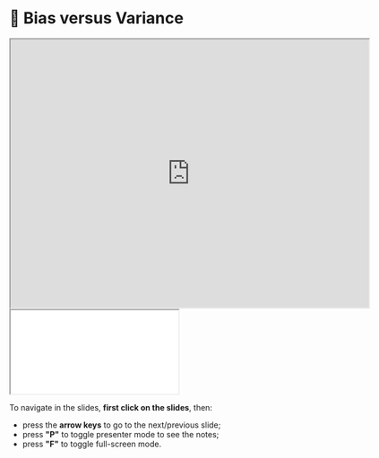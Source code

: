 # 🎥 Bias versus Variance

<iframe class="video" width="640px" height="480px"
        src="https://www.youtube.com/embed/VOeTTiML1pY?rel=0"
        allowfullscreen></iframe>

<iframe class="slides"
        src="../slides/index.html?file=../slides/bias_vs_variance.md"></iframe>

To navigate in the slides, **first click on the slides**, then:
- press the **arrow keys** to go to the next/previous slide;
- press **"P"** to toggle presenter mode to see the notes;
- press **"F"** to toggle full-screen mode.
